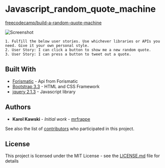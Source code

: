 # Javascript_random_quote_machine

[freecodecamp/build-a-random-quote-machine](https://www.freecodecamp.org/challenges/build-a-random-quote-machine)

![Screenshot](https://i.imgur.com/w31SEA1.jpg)

    1. Fulfill the below user stories. Use whichever libraries or APIs you need. Give it your own personal style.
    2. User Story: I can click a button to show me a new random quote.
    3. User Story: I can press a button to tweet out a quote.

## Built With

* [Forismatic](https://api.forismatic.com/) - Api from Forismatic
* [Bootstrap 3.3](https://getbootstrap.com/docs/3.3/getting-started/) - HTML and CSS Framework
* [jquery 2.1.3](http://api.jquery.com/) - Javascript library

## Authors

* **Karol Kawski** - *Initial work* - [mrfrappe](https://github.com/mrfrappe)

See also the list of [contributors](https://github.com/mrfrappe/Javascript_wikipedia_viewer/contributors) who participated in this project.

## License

This project is licensed under the MIT License - see the [LICENSE.md](LICENSE.md) file for details

